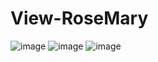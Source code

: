 # View-RoseMary

![image](https://github.com/user-attachments/assets/92f5ce4a-3316-4d95-9ac1-7c0c3f422f44)
![image](https://github.com/user-attachments/assets/484fcc4a-434c-4891-9272-792d2963d71e)
![image](https://github.com/user-attachments/assets/44de5d5c-db6e-4634-bca8-3ab92743aeed)


